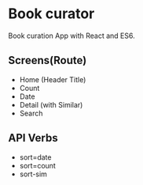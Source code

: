 # Book curator

Book curation App with React and ES6.

## Screens(Route)
- Home (Header Title)
- Count
- Date
- Detail (with Similar)
- Search

## API Verbs

- sort=date
- sort=count
- sort-sim
